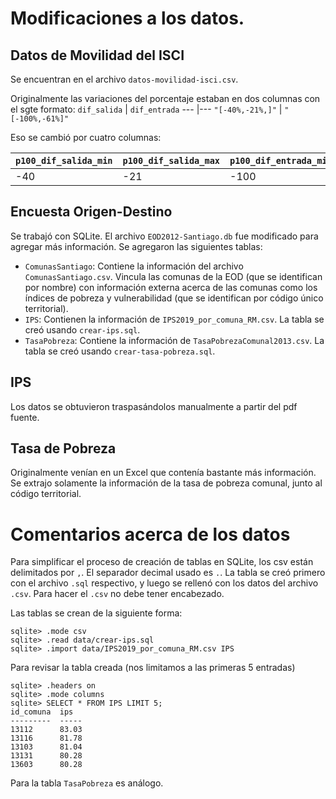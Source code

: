 # Modificaciones a los datos.

## Datos de Movilidad del ISCI
Se encuentran en el archivo `datos-movilidad-isci.csv`.

Originalmente las variaciones del porcentaje estaban en dos columnas con el sgte formato:
`dif_salida` | `dif_entrada`
--- |---
`"[-40%,-21%,]"` | `"[-100%,-61%]"`

Eso se cambió por cuatro columnas:

`p100_dif_salida_min` | `p100_dif_salida_max` | `p100_dif_entrada_min` | `p100_dif_entrada_max`
--- |--- | --- |---
-40 | -21| -100 |-61



## Encuesta Origen-Destino
Se trabajó con SQLite. El archivo `EOD2012-Santiago.db` fue modificado para agregar más información. Se agregaron las siguientes tablas:
- `ComunasSantiago`: Contiene la información del archivo `ComunasSantiago.csv`. Vincula las comunas de la EOD (que se identifican por nombre) con información externa acerca de las comunas como los índices de pobreza y vulnerabilidad (que se identifican por código único territorial).
- `IPS`: Contienen la información de `IPS2019_por_comuna_RM.csv`. La tabla se creó usando `crear-ips.sql`. 
- `TasaPobreza`: Contiene la información de `TasaPobrezaComunal2013.csv`. La tabla se creó usando `crear-tasa-pobreza.sql`.

## IPS
Los datos se obtuvieron traspasándolos manualmente a partir del pdf fuente.

## Tasa de Pobreza
Originalmente venían en un Excel que contenía bastante más información. Se extrajo solamente la información de la tasa de pobreza comunal, junto al código territorial.

# Comentarios acerca de los datos 
Para simplificar el proceso de creación de tablas en SQLite, los csv están delimitados por `,`. El separador decimal usado es `.`. La tabla se creó primero con el archivo `.sql` respectivo, y luego se rellenó con los datos del archivo `.csv`. Para hacer el `.csv` no debe tener encabezado.

Las tablas se crean de la siguiente forma:
```
sqlite> .mode csv
sqlite> .read data/crear-ips.sql 
sqlite> .import data/IPS2019_por_comuna_RM.csv IPS
```
Para revisar la tabla creada (nos limitamos a las primeras 5 entradas)
```
sqlite> .headers on
sqlite> .mode columns
sqlite> SELECT * FROM IPS LIMIT 5;
id_comuna  ips  
---------  -----
13112      83.03
13116      81.78
13103      81.04
13131      80.28
13603      80.28
```
Para la tabla `TasaPobreza` es análogo.